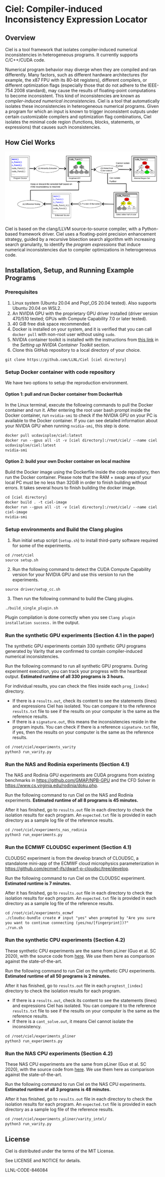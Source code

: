 # Ciel: Compiler-induced Inconsistency Expression Locator

## Overview

Ciel is a tool framework that isolates compiler-induced numerical
inconsistencies in heterogeneous programs. It currently supports C/C++/CUDA
code.

Numerical program behavior may diverge when they are compiled and ran
differently. Many factors, such as different hardware architectures (for
example, the x87 FPU with its 80-bit registers), different compilers, or
different optimization flags (especially those that do not adhere to the
IEEE-754 2008 standard), may cause the results of floating-point computations to
become inconsistent. This kind of inconsistencies are known as *compiler-induced
numerical inconsistencies*. Ciel is a tool that automatically isolates these
inconsistencies in heterogeneous numerical programs. Given a program for which
an input is known to trigger inconsistent outputs under certain customizable
compilers and optimization flag combinations, Ciel isolates the minimal code
region (functions, blocks, statements, or expressions) that causes such
inconsistencies.

## How Ciel Works

![The workflow of Ciel.](./overview.svg)

Ciel is based on the clang/LLVM source-to-source compiler, with a Python-based
framework driver. Ciel uses a floating-point precision enhancement strategy,
guided by a recursive bisection search algorithm with increasing search
granularity, to identify the *program expressions* that induce numerical
inconsistencies due to compiler optimizations in heterogeneous code.

## Installation, Setup, and Running Example Programs

### Prerequisites

1. Linux system (Ubuntu 20.04 and Pop!_OS 20.04 tested). Also supports Ubuntu
   20.04 on WSL2.
2. An NVIDIA GPU with the proprietary GPU driver installed (driver version
   470/510 tested; GPUs with Compute Capability 7.0 or later tested).
3. 40 GiB free disk space recommended.
3. Docker is installed on your system, and it is verified that you can call
   `docker pull` with non-root user without using `sudo`.
4. NVIDIA container toolkit is installed with the instructions from [this
    link](https://docs.nvidia.com/datacenter/cloud-native/container-toolkit/install-guide.html)
    in the *Setting up NVIDIA Container Toolkit* section.
5. Clone this GitHub repository to a local directory of your choice.

```
git clone https://github.com/LLNL/Ciel [ciel directory]
```

### Setup Docker container with code repository

We have two options to setup the reproduction environment.

#### Option 1: pull and run Docker container from DockerHub

In the Linux terminal, execute the following commands to pull the Docker
container and run it. After entering the root user bash prompt inside the Docker
container, run `nvidia-smi` to check if the NVIDIA GPU on your PC is available
to the Docker container. If you can see detailed information about your NVIDIA
GPU when running `nvidia-smi`, this step is done.

```
docker pull ucdavisplse/ciel:latest
docker run --gpus all -it -v [ciel directory]:/root/ciel/ --name ciel ucdavisplse/ciel:latest
nvidia-smi
```

#### Option 2: build your own Docker container on local machine

Build the Docker image using the Dockerfile inside the code repository, then run
the Docker container. Please note that the RAM + swap area of your local PC must
be no less than 32GiB in order to finish building without errors. It takes
several hours to finish building the docker image.

```
cd [ciel directory]
docker build . -t ciel-image
docker run --gpus all -it -v [ciel directory]:/root/ciel/ --name ciel ciel-image
nvidia-smi
```

### Setup environments and Build the Clang plugins

1. Run initial setup script (`setup.sh`) to install third-party software
   required for some of the experiments.

```
cd /root/ciel
source setup.sh
```

2. Run the following command to detect the CUDA Compute Capability version for
your NVIDIA GPU and use this version to run the experiments.

```
source driver/setup_cc.sh
```

3. Then run the following command to build the Clang plugins.

```
./build_single_plugin.sh
```

Plugin compilation is done correctly when you see `Clang plugin installation
success.` in the output.

### Run the synthetic GPU experiments (Section 4.1 in the paper)

The synthetic GPU experiments contain 330 synthetic GPU programs generated by
Varity that are confirmed to contain compiler-induced numerical inconsistencies.

Run the following command to run all synthetic GPU programs. During experiment
execution, you can track your progress with the heartbeat output. **Estimated
runtime of all 330 programs is 3 hours.**

For individual results, you can check the files inside each `prog_[index]`
directory. 

* If there is a `results.out`, check its content to see the statements (lines)
  and expressions Ciel has isolated. You can compare it to the reference
  `results.txt` file to see if the results on your computer is the same as the
  reference results.
* If there is a `signature.out`, this means the inconsistencies reside in the
  program inputs. You can check if there is a reference `signature.txt` file, if
  yes, then the results on your computer is the same as the reference results.
```
cd /root/ciel/experiments_varity
python3 run_varity.py
```

### Run the NAS and Rodinia experiments (Section 4.1)

The NAS and Rodinia GPU experiments are CUDA programs from existing benchmarks
in https://github.com/GMAP/NPB-GPU and the CFD Solver in
https://www.cs.virginia.edu/rodinia/doku.php.

Run the following command to run Ciel on the NAS and Rodinia experiments.
**Estimated runtime of all 8 programs is 45 minutes.**

After it has finished, go to `results.out` file in each directory to check the
isolation results for each program. An `expected.txt` file is provided in each
directory as a sample log file of the reference results.

```
cd /root/ciel/experiments_nas_rodinia
python3 run_experiments.py
```

### Run the ECMWF CLOUDSC experiment (Section 4.1)

CLOUDSC experiment is from the develop branch of CLOUDSC, a standalone mini-app
of the ECMWF cloud microphysics parameterization in
https://github.com/ecmwf-ifs/dwarf-p-cloudsc/tree/develop.

Run the following command to run Ciel on the CLOUDSC experiment. **Estimated
runtime is 7 minutes.**

After it has finished, go to `results.out` file in each directory to check the
isolation results for each program.  An `expected.txt` file is provided in each
directory as a sample log file of the reference results.

```
cd /root/ciel/experiments_ecmwf
./cloudsc-bundle create # input "yes" when prompted by "Are you sure you want to continue connecting (yes/no/[fingerprint])?"
./run.sh
```

### Run the synthetic CPU experiments (Section 4.2)

These synthetic CPU experiments are the same from pLiner (Guo et al. SC 2020),
with the source code from
[here](https://github.com/LLNL/pLiner/tree/ef94b40ce71842ef782dd2d8ef5366327dfecb2a).
We use them here as comparison against the state-of-the-art.

Run the following command to run Ciel on the synthetic CPU experiments.
**Estimated runtime of all 50 programs is 2 minutes.**

After it has finished, go to `results.out` file in each `progtest_[index]`
directory to check the isolation results for each program.

* If there is a `results.out`, check its content to see the statements (lines)
  and expressions Ciel has isolated. You can compare it to the reference
  `results.txt` file to see if the results on your computer is the same as the
  reference results.
* If there is a `cant_solve.out`, it means Ciel cannot isolate the
  inconsistency.

```
cd /root/ciel/experiments_pliner
python3 run_experiments.py
```

### Run the NAS CPU experiments (Section 4.2)

These NAS CPU experiments are the same from pLiner (Guo et al. SC 2020), with
the source code from
[here](https://github.com/LLNL/pLiner/tree/ef94b40ce71842ef782dd2d8ef5366327dfecb2a).
We use them here as comparison against the state-of-the-art.

Run the following command to run Ciel on the NAS CPU experiments. **Estimated
runtime of all 3 programs is 48 minutes.**

After it has finished, go to `results.out` file in each directory to check the
isolation results for each program.  An `expected.txt` file is provided in each
directory as a sample log file of the reference results.

```
cd /root/ciel/experiments_pliner/varity_intel/
python3 run_varity.py
```

## License

Ciel is distributed under the terms of the MIT License.

See LICENSE and NOTICE for details.

LLNL-CODE-846084
